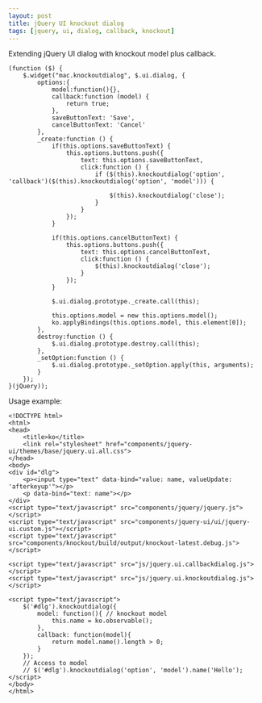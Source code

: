 ```yaml
---
layout: post
title: jQuery UI knockout dialog
tags: [jquery, ui, dialog, callback, knockout]
---
```


Extending jQuery UI dialog with knockout model plus callback.

	(function ($) {
	    $.widget("mac.knockoutdialog", $.ui.dialog, {
	        options:{
	            model:function(){},
	            callback:function (model) {
	                return true;
	            },
	            saveButtonText: 'Save',
	            cancelButtonText: 'Cancel'
	        },
	        _create:function () {
	            if(this.options.saveButtonText) {
	                this.options.buttons.push({
	                    text: this.options.saveButtonText,
	                    click:function () {
	                        if ($(this).knockoutdialog('option', 'callback')($(this).knockoutdialog('option', 'model'))) {

	                            $(this).knockoutdialog('close');
	                        }
	                    }
	                });
	            }

	            if(this.options.cancelButtonText) {
	                this.options.buttons.push({
	                    text: this.options.cancelButtonText,
	                    click:function () {
	                        $(this).knockoutdialog('close');
	                    }
	                });
	            }

	            $.ui.dialog.prototype._create.call(this);

	            this.options.model = new this.options.model();
	            ko.applyBindings(this.options.model, this.element[0]);
	        },
	        destroy:function () {
	            $.ui.dialog.prototype.destroy.call(this);
	        },
	        _setOption:function () {
	            $.ui.dialog.prototype._setOption.apply(this, arguments);
	        }
	    });
	}(jQuery));

Usage example:

	<!DOCTYPE html>
	<html>
	<head>
	    <title>ko</title>
	    <link rel="stylesheet" href="components/jquery-ui/themes/base/jquery.ui.all.css">
	</head>
	<body>
	<div id="dlg">
	    <p><input type="text" data-bind="value: name, valueUpdate: 'afterkeyup'"></p>
	    <p data-bind="text: name"></p>
	</div>
	<script type="text/javascript" src="components/jquery/jquery.js"></script>
	<script type="text/javascript" src="components/jquery-ui/ui/jquery-ui.custom.js"></script>
	<script type="text/javascript" src="components/knockout/build/output/knockout-latest.debug.js"></script>

	<script type="text/javascript" src="js/jquery.ui.callbackdialog.js"></script>
	<script type="text/javascript" src="js/jquery.ui.knockoutdialog.js"></script>

	<script type="text/javascript">
	    $('#dlg').knockoutdialog({
	        model: function(){ // knockout model
	            this.name = ko.observable();
	        },
	        callback: function(model){
	            return model.name().length > 0;
	        }
	    });
	    // Access to model
	    // $('#dlg').knockoutdialog('option', 'model').name('Hello');
	</script>
	</body>
	</html>
